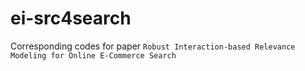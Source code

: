 # ei-src4search
Corresponding codes for paper `Robust Interaction-based Relevance Modeling for Online E-Commerce Search`
